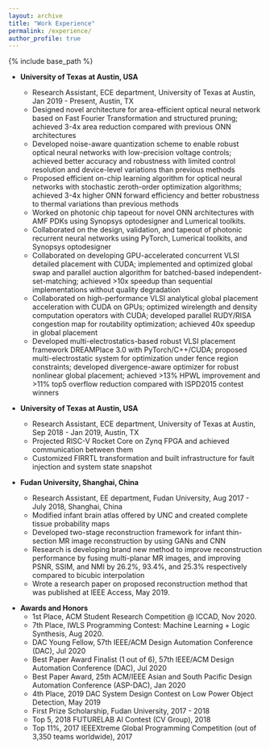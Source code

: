 ```yaml
---
layout: archive
title: "Work Experience"
permalink: /experience/
author_profile: true
---
```


{% include base_path %}


* **University of Texas at Austin, USA**
  * Research Assistant, ECE department, University of Texas at Austin, Jan 2019 - Present, Austin, TX
  * Designed novel architecture for area-efficient optical neural network based on Fast Fourier Transformation and structured pruning; achieved 3-4x area reduction compared with previous ONN architectures
  * Developed noise-aware quantization scheme to enable robust optical neural networks with low-precision voltage controls; achieved better accuracy and robustness with limited control resolution and device-level variations than previous methods
  * Proposed efficient on-chip learning algorithm for optical neural networks with stochastic zeroth-order optimization algorithms; achieved 3-4x higher ONN forward efficiency and better robustness to thermal variations than previous methods
  * Worked on photonic chip tapeout for novel ONN architectures with AMF PDKs using Synopsys optodesigner and Lumerical toolkits.
  * Collaborated on the design, validation, and tapeout of photonic recurrent neural networks using PyTorch, Lumerical toolkits, and Synopsys optodesigner
  * Collaborated on developing GPU-accelerated concurrent VLSI detailed placement with CUDA; implemented and optimized global swap and parallel auction algorithm for batched-based independent-set-matching; achieved >10x speedup than sequential implementations without quality degradation
  * Collaborated on high-performance VLSI analytical global placement acceleration with CUDA on GPUs; optimized wirelength and density computation operators with CUDA; developed parallel RUDY/RISA congestion map for routability optimization; achieved 40x speedup in global placement
  * Developed multi-electrostatics-based robust VLSI placement framework DREAMPlace 3.0 with PyTorch/C++/CUDA; proposed multi-electrostatic system for optimization under fence region constraints; developed divergence-aware optimizer for robust nonlinear global placement; achieved >13% HPWL improvement and >11% top5 overflow reduction compared with ISPD2015 contest winners

* **University of Texas at Austin, USA**
  * Research Assistant, ECE department, University of Texas at Austin, Sep 2018 - Jan 2019, Austin, TX
  * Projected RISC-V Rocket Core on Zynq FPGA and achieved communication between them
  * Customized FIRRTL transformation and built infrastructure for fault injection and system state snapshot

* **Fudan University, Shanghai, China**
  * Research Assistant, EE department, Fudan University, Aug 2017 - July 2018, Shanghai, China
  * Modified infant brain atlas offered by UNC and created complete tissue probability maps
  * Developed two-stage reconstruction framework for infant thin-section MR image reconstruction by using GANs and CNN
  * Research is developing brand new method to improve reconstruction performance by fusing multi-planar MR images, and improving PSNR, SSIM, and NMI by 26.2%, 93.4%, and 25.3% respectively compared to bicubic interpolation
  * Wrote a research paper on proposed reconstruction method that was published at IEEE Access, May 2019.

<!-- * **Fudan University, Shanghai, China**
  * Research Assistant, Microelectronics department, Fudan University, Sep 2016 - July 2017, Shanghai, China
  * Developed embedded simulation system on Xilinx Zynq-7000 AP SoC with partial reconfiguration techniques; system allows for end-to-end software/hardware co-design project simulation
  * Achieved convenient Wi-Fi connection, flexible development environment, and no network downloading latency
  * Designed embedded server and client PC application that could manage simulation requests from multiple users
  * Designed FPGA circuits using dynamic partial reconfiguration technique to decouple user logic from simulation system’s static logic
  * Scheduled user access to on-chip FPGA resources by adopting distributed task queue
  * Wrote a research paper that was published at IEEE 12th International Conference on ASIC, 2017 -->

* **Awards and Honors**
  * 1st Place, ACM Student Research Competition @ ICCAD, Nov 2020.
  * 7th Place, IWLS Programming Contest: Machine Learning + Logic Synthesis, Aug 2020.
  * DAC Young Fellow, 57th IEEE/ACM Design Automation Conference (DAC), Jul 2020
  * Best Paper Award Finalist (1 out of 6), 57th IEEE/ACM Design Automation Conference (DAC), Jul 2020
  * Best Paper Award, 25th ACM/IEEE Asian and South Pacific Design Automation Conference (ASP-DAC), Jan 2020
  * 4th Place, 2019 DAC System Design Contest on Low Power Object Detection, May 2019
  * First Prize Scholarship, Fudan University, 2017 - 2018
  * Top 5, 2018 FUTURELAB AI Contest (CV Group), 2018
  * Top 11%, 2017 IEEEXtreme Global Programming Competition (out of 3,350 teams worldwide), 2017

